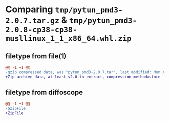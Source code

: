 # Comparing `tmp/pytun_pmd3-2.0.7.tar.gz` & `tmp/pytun_pmd3-2.0.8-cp38-cp38-musllinux_1_1_x86_64.whl.zip`

## filetype from file(1)

```diff
@@ -1 +1 @@
-gzip compressed data, was "pytun_pmd3-2.0.7.tar", last modified: Mon Apr 22 11:36:10 2024, max compression
+Zip archive data, at least v2.0 to extract, compression method=store
```

## filetype from diffoscope

```diff
@@ -1 +1 @@
-GzipFile
+ZipFile
```

